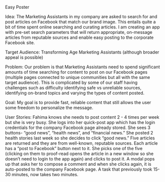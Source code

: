 Easy Poster

Idea: The Marketing Assistants in my company are asked to search for and post articles on Facebook that match our brand image.  This entails quite a bit of time spent online searching and curating articles.  I am creating an app with pre-set search parameters that will return appropriate, on-message articles from reputable sources and enable easy posting to the corporate Facebook site.

Target Audience: Transforming Age Marketing Assistants (although broader appeal is possible)

Problem: Our problem is that Marketing Assistants need to spend significant amounts of time searching for content to post on our Facebook pages (multiple pages connected to unique communities but all with the same target audience).  This is complicated by some of our staff having challenges such as difficulty identifying safe vs unreliable sources, identifying on-brand topics and varying the types of content posted.

Goal: My goal is to provide fast, reliable content that still allows the user some freedom to personalize the message.
 
User Stories: Fahima knows she needs to post content 2 - 4 times per week but she is very busy.  She logs into her quick-post app which has the login credentials for the company Facebook page already stored.  She sees 3 buttons- “good news”, “health news”, and “financial news.”  She posted 2 health stories last week so she decides to click “good news.”  Five articles are returned and they are from well-known, reputable sources.  Each article has a “post to Facebook” button next to it.  She picks one of the five (clicking on them to proof-read opens the article in a new window so she doesn’t need to login to the app again) and clicks to post it.  A modal pops up that asks her to compose a comment and when she clicks again, it is auto-posted to the company Facebook page.  A task that previously took 15-30 minutes, now takes two minutes.

